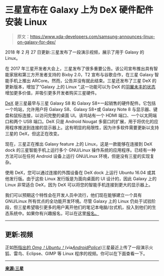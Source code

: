 # 三星宣布在 Galaxy 上为 DeX 硬件配件安装 Linux

> 原文：<https://www.xda-developers.com/samsung-announces-linux-on-galaxy-for-dex/>

2018 年 2 月 27 日更新:三星发布了一段演示视频，展示了用于 Galaxy 的 Linux。

在 2017 年三星开发者大会上，三星发布了很多重要公告。该公司宣布推出具有智能家居和第三方开发者支持的 Bixby 2.0，T2 宣布与谷歌合作，在三星 Galaxy 智能手机上推出 ARCore。然而，公告并没有就此结束。三星还发布了三星 DeX 的更新版本，增加了“Galaxy 上的 Linux ”,这一功能可以为 DeX 的[羽翼未丰的状态](https://www.xda-developers.com/samsung-dex-is-androids-continuum-revolution-but-aimed-at-the-wrong-audience/)增加更多价值，并吸引更多开发者购买三星硬件。

[DeX](https://www.xda-developers.com/a-look-at-galaxy-s8-and-s8-software/) 是三星最早与三星 Galaxy S8 和 Galaxy S8+一起销售的硬件配件。它包括一个坞站，允许用户将 Galaxy S8、Galaxy S8+或 Galaxy Note 8 与显示器、键盘和鼠标连接，以访问完整的桌面 UI。该坞站有一个 HDMI 端口、一个以太网端口和两个 USB 端口。DeX 只是 Android Nougat 多窗口的扩展，用于将优化的应用程序推送到连接的显示器上。这有明显的局限性，因为许多软件需要更新以支持三星的 DeX，但这正在改变。

现在，三星正在推出 Galaxy feature 上的 Linux，这是一款能够在连接到 DeX dock 的三星智能手机上运行多个 GNU/Linux 操作系统的应用程序。已经有一种方法可以在任何 Android 设备上运行 GNU/Linux 环境，但是没有三星的实现复杂。

使用 DeX，您可以通过连接的外围设备在 DeX dock 上运行 Ubuntu 16.04 或其他发行版。由于这些 Linux 发行版是为面向桌面的 UI 设计的，因此 Galaxy 上的 Linux 非常适合 DeX，因为 DeX 可以将您的智能手机连接到更大的显示器上。

我们可以预期这个特性会在开发人员中流行，他们现在能够建立一个具有 GNU/Linux 所有优点的全功能开发环境。尽管 Galaxy 上的 Linux 仍处于试验阶段，但三星希望吸引更多的用户离开他们的笔记本电脑/台式机，投入到他们的生态系统中。如果你有兴趣报名，可以在这里[报名。](http://seap.samsung.com/linux-on-galaxy)

* * *

## 更新:视频

正如[所指出的 *Omg！Ubuntu！*](https://www.omgubuntu.co.uk/2018/02/samsung-linux-on-galaxy-video-demo)(via[*AndroidPolice*](https://www.androidpolice.com/2018/02/27/linux-galaxy-will-bring-desktop-os-samsung-phones-dex/#1))三星最近上传了一段演示火狐、雷鸟、Eclipse、GIMP 等 Linux 程序的视频。你可以在下面查看一下。

* * *

[**来源:三星**](http://www.samsungmobilepress.com/stories/samsung-dex%27s-expanding-ecosystem-pushes-the-possibilities-of-the-smartphone)